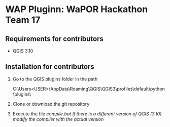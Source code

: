 # WAP Pluginn: WaPOR Hackathon Team 17
## Requirements for contributors
* QGIS 3.10

## Installation for contributors

1. Go to the QGIS plugins folder in the path 

    C:\Users\<USER>\AppData\Roaming\QGIS\QGIS3\profiles\default\python\plugins\

2. Clone or download the git repository
3. Execute the file *compile.bat*
    *If there is a different version of QGIS (3.10) modify the compiler with the actual version*
